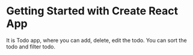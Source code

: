 # Getting Started with Create React App

It is Todo app, where you can add, delete, edit the todo.
You can sort the todo and filter todo.

